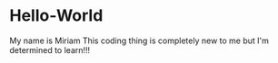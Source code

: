 # Hello-World
My name is Miriam
This coding thing is completely new to me 
but I'm determined to learn!!!

